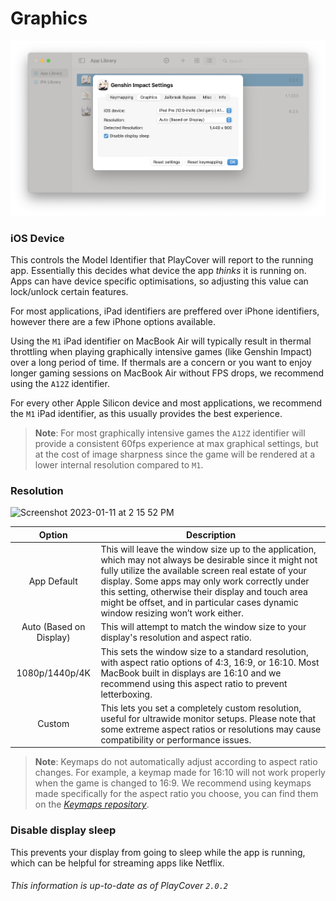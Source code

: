 # Graphics

![Graphics](../images/graphics_settings.png)

### iOS Device

This controls the Model Identifier that PlayCover will report to the running app. Essentially this decides what device the app *thinks* it is running on. Apps can have device specific optimisations, so adjusting this value can lock/unlock certain features.

For most applications, iPad identifiers are preffered over iPhone identifiers, however there are a few iPhone options available.

Using the `M1` iPad identifier on MacBook Air will typically result in thermal throttling when playing graphically intensive games (like Genshin Impact) over a long period of time. If thermals are a concern or you want to enjoy longer gaming sessions on MacBook Air without FPS drops, we recommend using the `A12Z` identifier.

For every other Apple Silicon device and most applications, we recommend the `M1` iPad identifier, as this usually provides the best experience.

>__Note__: For most graphically intensive games the `A12Z` identifier will provide a consistent 60fps experience at max graphical settings, but at the cost of image sharpness since the game will be rendered at a lower internal resolution compared to `M1`.

### Resolution

<img width="295" alt="Screenshot 2023-01-11 at 2 15 52 PM" src="https://user-images.githubusercontent.com/78054566/211922033-9d0e49ac-05d5-47d5-b9db-475c8288d558.png">

| Option | Description |
| :-----------: | ------------- |
| App Default  | This will leave the window size up to the application, which may not always be desirable since it might not fully utilize the available screen real estate of your display. Some apps may only work correctly under this setting, otherwise their display and touch area might be offset, and in particular cases dynamic window resizing won’t work either. |
| Auto (Based on Display) | This will attempt to match the window size to your display's resolution and aspect ratio. |
| 1080p/1440p/4K | This sets the window size to a standard resolution, with aspect ratio options of 4:3, 16:9, or 16:10. Most MacBook built in displays are 16:10 and we recommend using this aspect ratio to prevent letterboxing. |
| Custom | This lets you set a completely custom resolution, useful for ultrawide monitor setups. Please note that some extreme aspect ratios or resolutions may cause compatibility or performance issues. |

>__Note__: Keymaps do not automatically adjust according to aspect ratio changes. For example, a keymap made for 16:10 will not work properly when the game is changed to 16:9. We recommend using keymaps made specifically for the aspect ratio you choose, you can find them on the [_Keymaps repository_](https://github.com/PlayCover/keymaps/tree/master/keymapping).

### Disable display sleep

This prevents your display from going to sleep while the app is running, which can be helpful for streaming apps like Netflix.

###### This information is up-to-date as of PlayCover `2.0.2`
